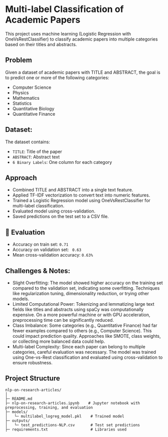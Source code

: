 # Multi-label Classification of Academic Papers
This project uses machine learning (Logistic Regression with OneVsRestClassifier) to classify academic papers into multiple categories based on their titles and abstracts.

## Problem
Given a dataset of academic papers with TITLE and ABSTRACT, the goal is to predict one or more of the following categories:
- Computer Science
- Physics
- Mathematics
- Statistics
- Quantitative Biology
- Quantitative Finance
## Dataset:
The dataset contains:
- `TITLE`: Title of the paper
- `ABSTRACT`: Abstract text
- `6 Binary Labels`: One column for each category

## Approach
- Combined TITLE and ABSTRACT into a single text feature.
- Applied TF-IDF vectorization to convert text into numeric features.
- Trained a Logistic Regression model using OneVsRestClassifier for multi-label classification.
- Evaluated model using cross-validation.
- Saved predictions on the test set to a CSV file.

## 🧪 Evaluation
- Accuracy on train set: `0.71`
- Accuracy on validation set: ` 0.63`
- Mean cross-validation accuracy: `0.63%`
  
## Challenges & Notes:
- Slight Overfitting:
The model showed higher accuracy on the training set compared to the validation set, indicating some overfitting. Techniques like regularization tuning, dimensionality reduction, or trying other models.
- Limited Computational Power:
Tokenizing and lemmatizing large text fields like titles and abstracts using spaCy was computationally expensive. On a more powerful machine or with GPU acceleration, preprocessing time can be significantly reduced.
- Class Imbalance:
Some categories (e.g., Quantitative Finance) had far fewer examples compared to others (e.g., Computer Science). This could impact prediction quality. Approaches like SMOTE, class weights, or collecting more balanced data could help.
- Multi-label Complexity:
Since each paper can belong to multiple categories, careful evaluation was necessary. The model was trained using One-vs-Rest classification and evaluated using cross-validation to ensure robustness.

##  Project Structure
```
nlp-on-research-articles/
│
├─ README.md
├─ nlp-on-research-articles.ipynb    # Jupyter notebook with preprocessing, training, and evaluation
├─ models/
│   └─ multilabel_logreg_model.pkl    # Trained model
├─ outputs/
│   └─ test_predictions-NLP.csv       # Test set predictions
├─ requirements.txt                   # Libraries used

````


